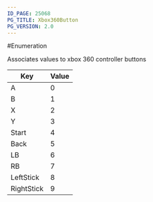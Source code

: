 ```yaml
---
ID_PAGE: 25068
PG_TITLE: Xbox360Button
PG_VERSION: 2.0
---
```

#Enumeration

Associates values to xbox 360 controller buttons






Key | Value
---|---
A | 0
B | 1
X | 2
Y | 3
Start | 4
Back | 5
LB | 6
RB | 7
LeftStick | 8
RightStick | 9

